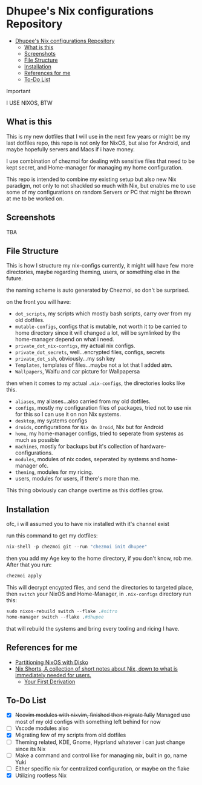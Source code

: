 # Dhupee's Nix configurations Repository

<!--toc:start-->

- [Dhupee's Nix configurations Repository](#dhupees-nix-configurations-repository)
  - [What is this](#what-is-this)
  - [Screenshots](#screenshots)
  - [File Structure](#file-structure)
  - [Installation](#installation)
  - [References for me](#references-for-me)
  - [To-Do List](#to-do-list)
  <!--toc:end-->

> [!IMPORTANT]
> I USE NIXOS, BTW

## What is this

This is my new dotfiles that I will use in the next few years or might be my last dotfiles repo, this repo is not only for NixOS, but also for Android, and maybe hopefully servers and Macs if i have money.

I use combination of chezmoi for dealing with sensitive files that need to be kept secret, and Home-manager for managing my home configuration.

This repo is intended to combine my existing setup but also new Nix paradigm, not only to not shackled so much with Nix, but enables me to use some of my configurations on random Servers or PC that might be thrown at me to be worked on.

## Screenshots

TBA

## File Structure

This is how I structure my nix-configs currently, it might will have few more directories, maybe regarding theming, users, or something else in the future.

the naming scheme is auto generated by Chezmoi, so don't be surprised.

on the front you will have:

- `dot_scripts`, my scripts which mostly bash scripts, carry over from my old dotfiles.
- `mutable-configs`, configs that is mutable, not worth it to be carried to home directory since it will changed a lot, will be symlinked by the home-manager depend on what i need.
- `private_dot_nix-configs`, my actual nix configs.
- `private_dot_secrets`, well...encrypted files, configs, secrets
- `private_dot_ssh`, obviously...my ssh key
- `Templates`, templates of files...maybe not a lot that I added atm.
- `Wallpapers`, Waifu and car picture for Wallpapersa

then when it comes to my actual `.nix-configs`, the directories looks like this.

- `aliases`, my aliases...also carried from my old dotfiles.
- `configs`, mostly my configuration files of packages, tried not to use nix for this so I can use it on non Nix systems.
- `desktop`, my systems configs
- `droids`, configurations for `Nix On Droid`, Nix but for Android
- `home`, my home-manager configs, tried to seperate from systems as much as possible
- `machines`, mostly for backups but it's collection of hardware-configurations.
- `modules`, modules of nix codes, seperated by systems and home-manager ofc.
- `theming`, modules for my ricing.
- users, modules for users, if there's more than me.

This thing obviously can change overtime as this dotfiles grow.

## Installation

ofc, i will assumed you to have nix installed with it's channel exist

run this command to get my dotfiles:

```nix
nix-shell -p chezmoi git --run "chezmoi init dhupee"
```

then you add my Age key to the home directory, if you don't know, rob me. After that you run:

```nix
chezmoi apply
```

This will decrypt encypted files, and send the directories to targeted place, then `switch` your NixOS and Home-Manager, in `.nix-configs` directory run this:

```nix
sudo nixos-rebuild switch --flake .#nitro
home-manager switch --flake .#dhupee
```

that will rebuild the systems and bring every tooling and ricing I have.

## References for me

- [Partitioning NixOS with Disko](https://jefftp.com/nixos-disko/)
- [Nix Shorts, A collection of short notes about Nix, down to what is immediately needed for users.](https://github.com/justinwoo/nix-shorts)
  - [Your First Derivation](https://github.com/justinwoo/nix-shorts/blob/master/posts/your-first-derivation.md)

## To-Do List

- [x] ~~Neovim modules with nixvim, finished then migrate fully~~ Managed use most of my old configs with something left behind for now
- [ ] Vscode modules also
- [x] Migrating few of my scripts from old dotfiles
- [ ] Theming related, KDE, Gnome, Hyprland whatever i can just change since its Nix
- [ ] Make a command and control like for managing nix, built in go, name Yuki
- [ ] Either specific nix for centralized configuration, or maybe on the flake
- [x] Utilizing rootless Nix
